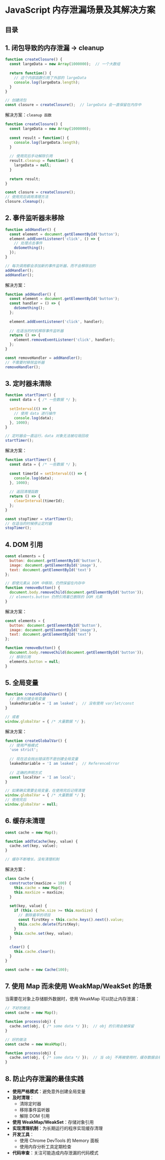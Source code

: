
# JavaScript 内存泄漏场景及其解决方案


## 目录
<!-- toc -->
 ## 1. 闭包导致的内存泄漏 →  cleanup 

```javascript hl:2
function createClosure() {
  const largeData = new Array(1000000);  // 一个大数组
  
  return function() {
    // 这个内部函数引用了外部的 largeData
    console.log(largeData.length);
  }
}

// 创建闭包
const closure = createClosure();  // largeData 会一直保留在内存中
```

解决方案：`cleanup 函数`

```javascript hl:9
function createClosure() {
  const largeData = new Array(1000000);
  
  const result = function() {
    console.log(largeData.length);
  }
  
  // 使用完后手动解除引用
  result.cleanup = function() {
    largeData = null;
  }
  
  return result;
}

const closure = createClosure();
// 使用完后调用清理方法
closure.cleanup();
```

## 2. 事件监听器未移除

```javascript
function addHandler() {
  const element = document.getElementById('button');
  element.addEventListener('click', () => {
    // 处理点击事件
    doSomething();
  });
}

// 每次调用都会添加新的事件监听器，而不会移除旧的
addHandler();
addHandler();
```

解决方案：

```javascript hl:10
function addHandler() {
  const element = document.getElementById('button');
  const handler = () => {
    doSomething();
  };
  
  element.addEventListener('click', handler);
  
  // 在适当的时机移除事件监听器
  return () => {
    element.removeEventListener('click', handler);
  };
}

const removeHandler = addHandler();
// 不需要时移除监听器
removeHandler();
```

## 3. 定时器未清除

```javascript
function startTimer() {
  const data = { /* 一些数据 */ };
  
  setInterval(() => {
    // 使用 data 进行操作
    console.log(data);
  }, 1000);
}

// 定时器会一直运行，data 对象无法被垃圾回收
startTimer();
```

解决方案：

```javascript hl:9
function startTimer() {
  const data = { /* 一些数据 */ };
  
  const timerId = setInterval(() => {
    console.log(data);
  }, 1000);
  
  // 返回清理函数
  return () => {
    clearInterval(timerId);
  };
}

const stopTimer = startTimer();
// 在适当的时候停止定时器
stopTimer();
```

## 4. DOM 引用

```javascript
const elements = {
  button: document.getElementById('button'),
  image: document.getElementById('image'),
  text: document.getElementById('text')
};

// 即使元素从 DOM 中移除，仍然保留在内存中
function removeButton() {
  document.body.removeChild(document.getElementById('button'));
  // elements.button 仍然引用着已删除的 DOM 元素
}
```

解决方案：

```javascript hl:9
const elements = {
  button: document.getElementById('button'),
  image: document.getElementById('image'),
  text: document.getElementById('text')
};

function removeButton() {
  document.body.removeChild(document.getElementById('button'));
  // 移除引用
  elements.button = null;
}
```

## 5. 全局变量

```javascript hl:2,7
function createGlobalVar() {
  // 意外创建全局变量
  leakedVariable = 'I am leaked';  // 没有使用 var/let/const
}

// 或者
window.globalVar = { /* 大量数据 */ };
```

解决方案：

```javascript
function createGlobalVar() {
  // 使用严格模式
  'use strict';
  
  // 现在这会抛出错误而不是创建全局变量
  leakedVariable = 'I am leaked';  // ReferenceError
  
  // 正确的声明方式
  const localVar = 'I am local';
}

// 如果确实需要全局变量，在使用完后记得清理
window.globalVar = { /* 大量数据 */ };
// 使用完后
window.globalVar = null;
```

## 6. 缓存未清理

```javascript
const cache = new Map();

function addToCache(key, value) {
  cache.set(key, value);
}

// 缓存不断增长，没有清理机制
```

解决方案：

```javascript
class Cache {
  constructor(maxSize = 100) {
    this.cache = new Map();
    this.maxSize = maxSize;
  }
  
  set(key, value) {
    if (this.cache.size >= this.maxSize) {
      // 删除最早的项目
      const firstKey = this.cache.keys().next().value;
      this.cache.delete(firstKey);
    }
    this.cache.set(key, value);
  }
  
  clear() {
    this.cache.clear();
  }
}

const cache = new Cache(100);
```

## 7. 使用 Map 而未使用 WeakMap/WeakSet 的场景

当需要在对象上存储额外数据时，使用 WeakMap 可以防止内存泄漏：

```javascript
// 不好的做法
const cache = new Map();

function process(obj) {
  cache.set(obj, { /* some data */ });  // obj 的引用会被保留
}

// 好的做法
const cache = new WeakMap();

function process(obj) {
  cache.set(obj, { /* some data */ });  // 当 obj 不再被使用时，缓存数据会被自动清理
}
```

## 8. 防止内存泄漏的最佳实践

- **使用严格模式**：避免意外创建全局变量
- **及时清理**：
	- 清除定时器
	- 移除事件监听器
	- 解除 DOM 引用
- **使用 WeakMap/WeakSet**：存储对象引用
- **实现清理机制**：为长期运行的程序实现缓存清理
- **开发工具**：
   - 使用 Chrome DevTools 的 Memory 面板
   - 使用内存分析工具定期检查
- **代码审查**：关注可能造成内存泄漏的代码模式
